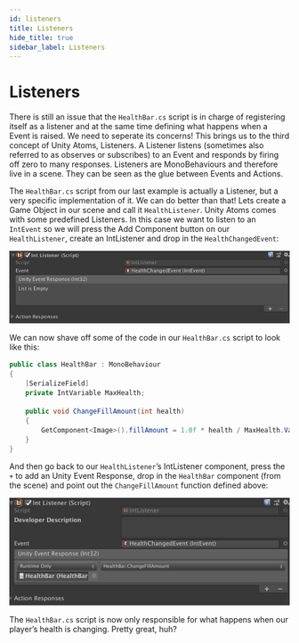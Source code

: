 ```yaml
---
id: listeners
title: Listeners
hide_title: true
sidebar_label: Listeners
---
```


# Listeners

There is still an issue that the `HealthBar.cs` script is in charge of registering itself as a listener and at the same time defining what happens when a Event is raised. We need to seperate its concerns! This brings us to the third concept of Unity Atoms, Listeners. A Listener listens (sometimes also referred to as observes or subscribes) to an Event and responds by firing off zero to many responses. Listeners are MonoBehaviours and therefore live in a scene. They can be seen as the glue between Events and Actions.

The `HealthBar.cs` script from our last example is actually a Listener, but a very specific implementation of it. We can do better than that! Lets create a Game Object in our scene and call it `HealthListener`. Unity Atoms comes with some predefined Listeners. In this case we want to listen to an `IntEvent` so we will press the Add Component button on our `HealthListener`, create an IntListener and drop in the `HealthChangedEvent`:

![health-listener](../assets/listeners/health-listener-v1.png)

We can now shave off some of the code in our `HealthBar.cs` script to look like this:

```cs
public class HealthBar : MonoBehaviour
{
    [SerializeField]
    private IntVariable MaxHealth;

    public void ChangeFillAmount(int health)
    {
        GetComponent<Image>().fillAmount = 1.0f * health / MaxHealth.Value;
    }
}
```

And then go back to our `HealthListener`’s IntListener component, press the `+` to add an Unity Event Response, drop in the `HealthBar` component (from the scene) and point out the `ChangeFillAmount` function defined above:

![health-listener](../assets/listeners/health-listener-v2.png)

The `HealthBar.cs` script is now only responsible for what happens when our player’s health is changing. Pretty great, huh?
